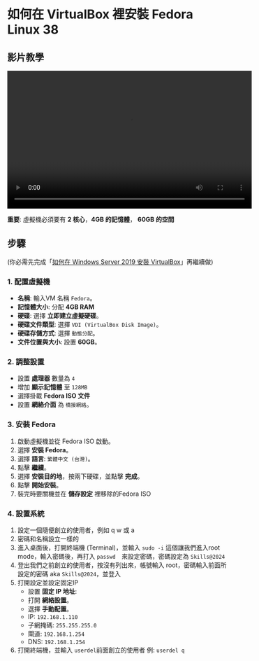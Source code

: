# 如何在 VirtualBox 裡安裝 Fedora Linux 38

## 影片教學
<video width="560" height="315" controls>
  <source src="/videos/ap-11.srv-content.mp4" type="video/mp4">
  Your browser does not support the video tag.
</video>

**重要**: 虛擬機必須要有 **2 核心**，**4GB 的記憶體**， **60GB 的空間**

## 步驟
(你必需先完成「[如何在 Windows Server 2019 安裝 VirtualBox](/windows/install-virtualbox.md)」再繼續做)

### 1. 配置虛擬機

- **名稱**: 輸入VM 名稱 `Fedora`。
- **記憶體大小**: 分配 **4GB RAM**
- **硬碟**: 選擇 **立即建立虛擬硬碟**。
- **硬碟文件類型**: 選擇 `VDI (VirtualBox Disk Image)`。
- **硬碟存儲方式**: 選擇 `動態分配`。
- **文件位置與大小**: 設置 **60GB**。

### 2. 調整設置

- 設置 **處理器** 數量為 `4`
- 增加 **顯示記憶體** 至 `128MB`
- 選擇掛載 **Fedora ISO 文件**
- 設置 **網絡介面** 為 `橋接網絡`。

### 3. 安裝 Fedora

1. 啟動虛擬機並從 Fedora ISO 啟動。
2. 選擇 **安裝 Fedora**。
3. 選擇 **語言**: `繁體中文 (台灣)`。
4. 點擊 **繼續**。
5. 選擇 **安裝目的地**，按兩下硬碟，並點擊 **完成**。
6. 點擊 **開始安裝**。
7. 裝完時要關機並在 **儲存設定** 裡移除的Fedora ISO

### 4. 設置系統
1. 設定一個隨便創立的使用者，例如 q w 或 a
2. 密碼和名稱設立一樣的
3. 進入桌面後，打開終端機 (Terminal)，並輸入 `sudo -i` 這個讓我們進入root mode，輸入密碼後，再打入 `passwd`　來設定密碼，密碼設定為 `Skills@2024`
4. 登出我們之前創立的使用者，按沒有列出來，帳號輸入 root，密碼輸入前面所設定的密碼 aka `Skills@2024`，並登入
5. 打開設定並設定固定IP 
    - 設置 **固定 IP 地址**:
    - 打開 **網絡設置**。
    - 選擇 **手動配置**。
    - IP: `192.168.1.110`
    - 子網掩碼: `255.255.255.0`
    - 閘道: `192.168.1.254`
    - DNS: `192.168.1.254`
6. 打開終端機，並輸入 `userdel`前面創立的使用者 例: `userdel q`


<!--Part of this guide is made according to the video transcript to AI aka ChatGPT-4o -->